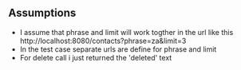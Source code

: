 ## Assumptions

- I assume that phrase and limit will work togther in the url like this http://localhost:8080/contacts?phrase=za&limit=3
- In the test case separate urls are define for phrase and limit
- For delete call i just returned the 'deleted' text 
